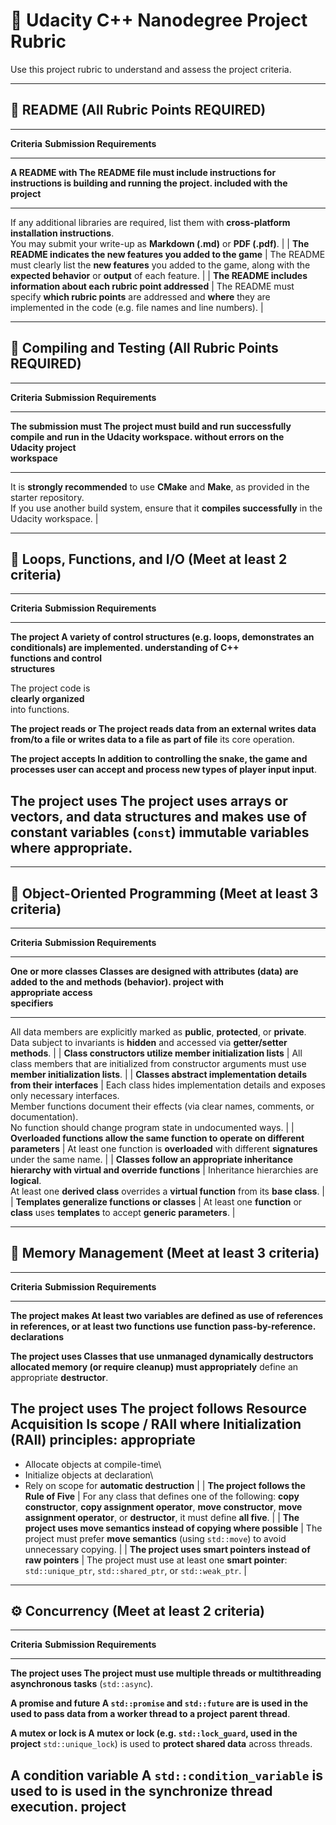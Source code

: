 # 🎯 Udacity C++ Nanodegree Project Rubric

Use this project rubric to understand and assess the project criteria.

------------------------------------------------------------------------

## 🧾 README (All Rubric Points REQUIRED)

  -----------------------------------------------------------------------
  **Criteria**           **Submission Requirements**
  ---------------------- ------------------------------------------------
  **A README with        The README file must include instructions for
  instructions is        **building** and **running** the project.
  included with the      
  project**              

  -----------------------------------------------------------------------

If any additional libraries are required, list them with
**cross-platform installation instructions**.\
You may submit your write-up as **Markdown (.md)** or **PDF (.pdf)**. \|
\| **The README indicates the new features you added to the game** \|
The README must clearly list the **new features** you added to the game,
along with the **expected behavior** or **output** of each feature. \|
\| **The README includes information about each rubric point addressed**
\| The README must specify **which rubric points** are addressed and
**where** they are implemented in the code (e.g. file names and line
numbers). \|

------------------------------------------------------------------------

## 🧱 Compiling and Testing (All Rubric Points REQUIRED)

  -----------------------------------------------------------------------
  **Criteria**           **Submission Requirements**
  ---------------------- ------------------------------------------------
  **The submission must  The project must **build and run successfully**
  compile and run        in the **Udacity workspace**.
  without errors on the  
  Udacity project        
  workspace**            

  -----------------------------------------------------------------------

It is **strongly recommended** to use **CMake** and **Make**, as
provided in the starter repository.\
If you use another build system, ensure that it **compiles
successfully** in the Udacity workspace. \|

------------------------------------------------------------------------

## 🔁 Loops, Functions, and I/O (Meet at least 2 criteria)

  -----------------------------------------------------------------------
  **Criteria**           **Submission Requirements**
  ---------------------- ------------------------------------------------
  **The project          A variety of **control structures** (e.g. loops,
  demonstrates an        conditionals) are implemented.
  understanding of C++   
  functions and control  
  structures**           

  The project code is    
  **clearly organized**  
  into functions.        

  **The project reads or The project **reads data** from an **external
  writes data from/to a  file** or **writes data** to a file as part of
  file**                 its core operation.

  **The project accepts  In addition to controlling the snake, the game
  and processes user     can accept and process **new types of player
  input**                input**.

  **The project uses     The project uses **arrays** or **vectors**, and
  data structures and    makes use of **constant variables (`const`)**
  immutable variables**  where appropriate.
  -----------------------------------------------------------------------

------------------------------------------------------------------------

## 🧩 Object-Oriented Programming (Meet at least 3 criteria)

  -----------------------------------------------------------------------
  **Criteria**           **Submission Requirements**
  ---------------------- ------------------------------------------------
  **One or more classes  Classes are designed with **attributes** (data)
  are added to the       and **methods** (behavior).
  project with           
  appropriate access     
  specifiers**           

  -----------------------------------------------------------------------

All data members are explicitly marked as **public**, **protected**, or
**private**.\
Data subject to invariants is **hidden** and accessed via
**getter/setter methods**. \| \| **Class constructors utilize member
initialization lists** \| All class members that are initialized from
constructor arguments must use **member initialization lists**. \| \|
**Classes abstract implementation details from their interfaces** \|
Each class hides implementation details and exposes only necessary
interfaces.\
Member functions document their effects (via clear names, comments, or
documentation).\
No function should change program state in undocumented ways. \| \|
**Overloaded functions allow the same function to operate on different
parameters** \| At least one function is **overloaded** with different
**signatures** under the same name. \| \| **Classes follow an
appropriate inheritance hierarchy with virtual and override functions**
\| Inheritance hierarchies are **logical**.\
At least one **derived class** overrides a **virtual function** from its
**base class**. \| \| **Templates generalize functions or classes** \|
At least one **function** or **class** uses **templates** to accept
**generic parameters**. \|

------------------------------------------------------------------------

## 🧠 Memory Management (Meet at least 3 criteria)

  -----------------------------------------------------------------------
  **Criteria**           **Submission Requirements**
  ---------------------- ------------------------------------------------
  **The project makes    At least two variables are defined as
  use of references in   **references**, or at least two functions use
  function               **pass-by-reference**.
  declarations**         

  **The project uses     Classes that use **unmanaged dynamically
  destructors            allocated memory** (or require cleanup) must
  appropriately**        define an appropriate **destructor**.

  **The project uses     The project follows **Resource Acquisition Is
  scope / RAII where     Initialization (RAII)** principles:
  appropriate**          
  -----------------------------------------------------------------------

-   Allocate objects at compile-time\
-   Initialize objects at declaration\
-   Rely on scope for **automatic destruction** \| \| **The project
    follows the Rule of Five** \| For any class that defines one of the
    following: **copy constructor**, **copy assignment operator**,
    **move constructor**, **move assignment operator**, or
    **destructor**, it must define **all five**. \| \| **The project
    uses move semantics instead of copying where possible** \| The
    project must prefer **move semantics** (using `std::move`) to avoid
    unnecessary copying. \| \| **The project uses smart pointers instead
    of raw pointers** \| The project must use at least one **smart
    pointer**: `std::unique_ptr`, `std::shared_ptr`, or `std::weak_ptr`.
    \|

------------------------------------------------------------------------

## ⚙️ Concurrency (Meet at least 2 criteria)

  -----------------------------------------------------------------------
  **Criteria**           **Submission Requirements**
  ---------------------- ------------------------------------------------
  **The project uses     The project must use **multiple threads** or
  multithreading**       **asynchronous tasks** (`std::async`).

  **A promise and future A **`std::promise`** and **`std::future`** are
  is used in the         used to pass data from a **worker thread** to a
  project**              **parent thread**.

  **A mutex or lock is   A **mutex** or **lock** (e.g. `std::lock_guard`,
  used in the project**  `std::unique_lock`) is used to **protect shared
                         data** across threads.

  **A condition variable A **`std::condition_variable`** is used to
  is used in the         **synchronize thread execution**.
  project**              
  -----------------------------------------------------------------------
